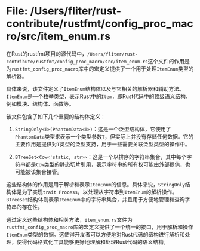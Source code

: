# File: /Users/fliter/rust-contribute/rustfmt/config_proc_macro/src/item_enum.rs

在Rust的rustfmt项目的源代码中，`/Users/fliter/rust-contribute/rustfmt/config_proc_macro/src/item_enum.rs`这个文件的作用是为`rustfmt_config_proc_macro`库中的宏定义提供了一个用于处理`ItemEnum`类型的解析器。

具体来说，该文件定义了`ItemEnum`结构体以及与它相关的解析器和辅助方法。`ItemEnum`是一个枚举类型，表示Rust中的`Item`，即Rust代码中的顶级语义结构，例如模块、结构体、函数等。

该文件包含了如下几个重要的结构体定义：

1. `StringOnly<T>(PhantomData<T>)`：这是一个泛型结构体，它使用了`PhantomData`类型来表示一个类型参数`T`，但实际上并没有存储任何数据。它的主要作用是提供对`T`类型的泛型支持，用于一些需要关联泛型类型的操作中。

2. `BTreeSet<Cow<'static, str>>`：这是一个以排序的字符串集合，其中每个字符串都是`Cow`类型的静态切片引用，表示字符串的所有权可能由外部提供，也可能被该集合接管。

这些结构体的作用是用于解析和表示`ItemEnum`的信息。具体来说，`StringOnly`结构体是为了实现`trait Process`，以处理从字符串到`ItemEnum`的解析操作。`BTreeSet`结构体则表示`ItemEnum`中的字符串集合，并且用于方便地管理和查询字符串的存在性。

通过定义这些结构体和相关方法，`item_enum.rs`文件为`rustfmt_config_proc_macro`库的宏定义提供了一个统一的接口，用于解析和操作`ItemEnum`类型的数据。这使得开发者可以方便地对Rust代码的结构进行解析和处理，使得代码格式化工具能够更好地理解和处理Rust代码的语义结构。

